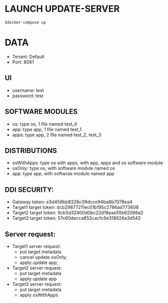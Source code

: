 # LAUNCH UPDATE-SERVER

```$shell
$docker-compuse up
```

# DATA
- Tenant: Default
- Port: 8081

## UI
- username: test
- password: test

## SOFTWARE MODULES
- os: type os, 1 file named test_4
- app: type app, 1 file named test_1
- apps: type app, 2 file named test_2, test_3

## DISTRIBUTIONS
- osWithApps: type os with apps, with app, apps and os software module
- osOnly: type os, with software module named os
- app: type app, with softwrae module named app

## DDI SECURITY:
- Gataway token: e3d458bb8328c09dcce94ba8b7078ea4
- Target1 target token: dcb29877211ec01b195c2786ad773608
- Target2 target token: 9cb5d32400d0bc22d18eae55b62086a2
- Target3 target token: 57c60decca852cacfc6e318626a3d542

## Server request:
- Target1 server request: 
  * put target metadata
  * cancel update osOnly;
  * apply update app;
- Target2 server request:
  * put target metadata
  * apply update app
- Target3 server request:
  * put target metadata
  * apply osWithApps
